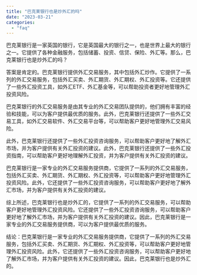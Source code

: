 ```yaml
---
title: "巴克莱银行也是炒外汇的吗"
date: "2023-03-21"
categories: 
  - "faq"
---
```


巴克莱银行是一家英国的银行，它是英国最大的银行之一，也是世界上最大的银行之一。它提供了各种金融服务，包括储蓄、投资、信贷、保险、外汇等。那么，巴克莱银行也是炒外汇的吗？

答案是肯定的。巴克莱银行提供外汇交易服务，其中包括外汇炒作。它提供了一系列的外汇交易服务，包括外汇买卖、外汇期货、外汇期权、外汇投资等。它还提供了一些外汇投资工具，如外汇ETF、外汇基金等，可以帮助投资者更好地管理外汇投资风险。

巴克莱银行的外汇交易服务是由其专业的外汇交易团队提供的，他们拥有丰富的经验和技能，可以为客户提供最优质的服务。此外，巴克莱银行还提供了一些外汇交易工具，如外汇交易软件、外汇交易平台等，可以帮助客户更好地管理外汇交易风险。

此外，巴克莱银行还提供了一些外汇投资咨询服务，可以帮助客户更好地了解外汇市场，并为客户提供有关外汇投资的建议。此外，巴克莱银行还提供了一些外汇投资指南，可以帮助客户更好地理解外汇投资，并为客户提供有关外汇投资的建议。

巴克莱银行是一家专业的外汇交易服务提供商，它提供了一系列的外汇交易服务，包括外汇买卖、外汇期货、外汇期权、外汇投资等，可以帮助客户更好地管理外汇投资风险。此外，它还提供了一些外汇投资咨询服务，可以帮助客户更好地了解外汇市场，并为客户提供有关外汇投资的建议。

综上所述，巴克莱银行也是炒外汇的，它提供了一系列的外汇交易服务，可以帮助客户更好地管理外汇投资风险。它还提供了一些外汇投资咨询服务，可以帮助客户更好地了解外汇市场，并为客户提供有关外汇投资的建议。因此，巴克莱银行是一家专业的外汇交易服务提供商，可以为客户提供最优质的服务。

结论：巴克莱银行是一家专业的外汇交易服务提供商，它提供了一系列的外汇交易服务，包括外汇买卖、外汇期货、外汇期权、外汇投资等，可以帮助客户更好地管理外汇投资风险。此外，它还提供了一些外汇投资咨询服务，可以帮助客户更好地了解外汇市场，并为客户提供有关外汇投资的建议。因此，巴克莱银行也是炒外汇的。
